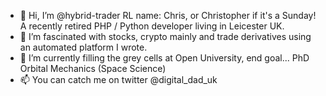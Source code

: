 - 👋 Hi, I’m @hybrid-trader RL name: Chris, or Christopher if it's a Sunday! A recently retired PHP / Python developer living in Leicester UK.
- 👀 I’m fascinated with stocks, crypto mainly and trade derivatives using an automated platform I wrote.
- 🌱 I’m currently filling the grey cells at Open University, end goal... PhD Orbital Mechanics (Space Science)
- 📫 You can catch me on twitter @digital_dad_uk 

<!---
hybrid-trader/hybrid-trader is a ✨ special ✨ repository because its `README.md` (this file) appears on your GitHub profile.
You can click the Preview link to take a look at your changes.
--->
